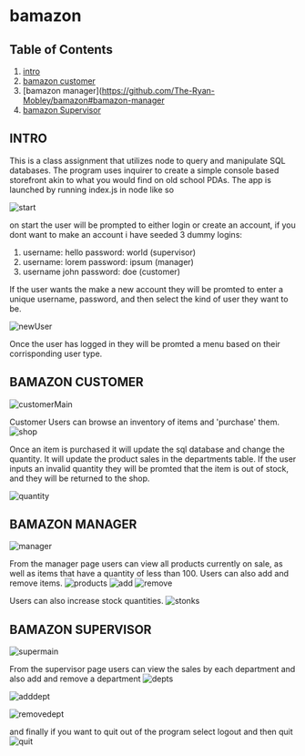 # bamazon
## Table of Contents
  1. [intro](https://github.com/The-Ryan-Mobley/bamazon/blob/master/README.md#intro)
  2. [bamazon customer](https://github.com/The-Ryan-Mobley/bamazon#bamazon-customer)
  3. [bamazon manager](https://github.com/The-Ryan-Mobley/bamazon#bamazon-manager
  4. [bamazon Supervisor](https://github.com/The-Ryan-Mobley/bamazon#bamazon-supervisor)
  
## INTRO
  This is a class assignment that utilizes node to query and manipulate SQL databases. The program uses inquirer to create a simple console
based storefront akin to what you would find on old school PDAs. The app is launched by running index.js in node like so

![start](https://drive.google.com/uc?export=view&id=1YYwbVTmqiBmKi5Q6m1FCK5TevobHXYca)

  on start the user will be prompted to either login or create an account, if you dont want to make an account i have seeded 3 dummy logins:
  
  1. username: hello password: world (supervisor)
  2. username: lorem password: ipsum (manager)
  3. username john password: doe (customer)
  
  If the user wants the make a new account they will be promted to enter a unique username, password, and then select the kind of user they
want to be.
  
  ![newUser](https://drive.google.com/uc?export=view&id=1MpZjJn99xqg_Eftk1g8GSSJJXgD5sxew)
  
  Once the user has logged in they will be promted a menu based on their corrisponding user type.
  
## BAMAZON CUSTOMER
  ![customerMain](https://drive.google.com/uc?export=view&id=1fwbnVRENSMEpJ-S3HyEfMYE0utbiz5n0)
  
  Customer Users can browse an inventory of items and 'purchase' them.
  ![shop](https://drive.google.com/uc?export=view&id=1r-_c6nkEsHxHWA-asNWwgrnSr3Cy9Mi-)
  
  Once an item is purchased it will update the sql database and change the quantity. It will update the product sales in the departments
table. If the user inputs an invalid quantity they will be promted that the item is out of stock, and they will be returned to the shop.
  
  ![quantity](https://drive.google.com/uc?export=view&id=16DHSziNb-qkgGx1Zp_jcnJHw1y5BzQRH)
  
## BAMAZON MANAGER
  ![manager](https://drive.google.com/uc?export=view&id=1Q1hXIsY-XOEUq4qSrl4FEz4q4KsJ7qMZ)
  
  From the manager page users can view all products currently on sale, as well as items that have a quantity of less than 100. Users can
also add and remove items.
  ![products](https://drive.google.com/uc?export=view&id=1f1bHOXMj0N9Usj4rThwRh4_8wH8NQTU7)
  ![add](https://drive.google.com/uc?export=view&id=1cp_UFfFySvamb-guEA3Ae103TW7NSqcx)
  ![remove](https://drive.google.com/uc?export=view&id=1OM5wo1fmMq_A8aFMLZASTi98q-jQU_D0)
  
  Users can also increase stock quantities.
  ![stonks](https://drive.google.com/uc?export=view&id=1xKlckjmSo3FAZ8qomMxHURVIoEmATrc-)
  
## BAMAZON SUPERVISOR
  ![supermain](https://drive.google.com/uc?export=view&id=1yDMYubpXsbzhnojJjgIGaQRaZc-hpzfL)
  
  From the supervisor page users can view the sales by each department and also add and remove a department
  ![depts](https://drive.google.com/uc?export=view&id=1PF5KVoudsEl9Q-W62gsZYkEBmN45zAhY)
  
  ![adddept](https://drive.google.com/uc?export=view&id=18Ilzuc1J2AXe5A3CRRjJi6K5o6jJT5K6)
  
  ![removedept](https://drive.google.com/uc?export=view&id=1lumBiSAP7NHH4Ngrl1dW2_VRsR2Lz2nM)
  
  
  
  and finally if you want to quit out of the program select logout and then quit
  ![quit](https://drive.google.com/uc?export=view&id=1DKlQ9PxdbyXpWFOOwQlDjjL3gAe4nBXZ)
  



  



  
  
